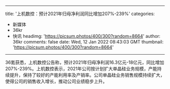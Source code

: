 
---
title: '上机数控：预计2021年归母净利润同比增加207%-239%'
categories: 
 - 新媒体
 - 36kr
 - 快讯
headimg: 'https://picsum.photos/400/300?random=8664'
author: 36kr
comments: false
date: Wed, 12 Jan 2022 08:43:03 GMT
thumbnail: 'https://picsum.photos/400/300?random=8664'
---

<div>   
36氪获悉，上机数控公告称，预计2021年归母净利润16.3亿元-18亿元，同比增加207%-239%。上机数控表示，2021年公司按计划扩大单晶硅业务规模，产能持续提升，保持了较好的产能利用率及产销率。公司单晶硅业务销售规模持续扩大，使得公司的销售收入增长，推动公司业绩稳步上升。  
</div>
            